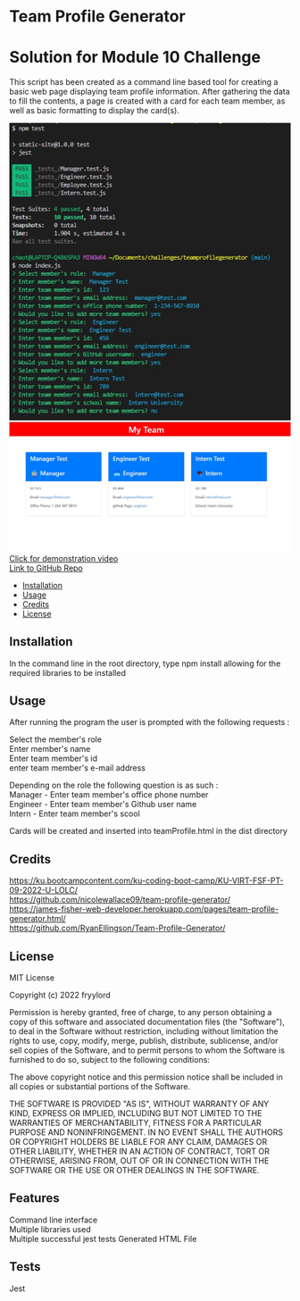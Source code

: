 # Team Profile Generator
# Solution for Module 10 Challenge

This script has been created as a command line based tool for creating a basic web page displaying team profile information.  After gathering the data to fill the contents, a page is created with a card for each team member, as well as basic formatting to display the card(s).


![](./media/screenshot.jpg)
![](./media/screenshot2.jpg)  
[Click for demonstration video](https://fryylord.github.io/teamprofilegenerator/media/TeamProfileGenMovie.mp4)  
[Link to GitHub Repo](https://github.com/fryylord/teamprofilegenerator/)  

- [Installation](#installation)
- [Usage](#usage)
- [Credits](#credits)
- [License](#license)

## Installation

In the command line in the root directory, type npm install allowing for the required libraries to be installed

## Usage

After running the program the user is prompted with the following requests :

Select the member's role  
Enter member's name  
Enter team member's id  
enter team member's e-mail address  

Depending on the role the following question is as such :  
Manager - Enter team member's office phone number  
Engineer - Enter team member's Github user name  
Intern - Enter team member's scool  

Cards will be created and inserted into teamProfile.html in the dist directory  

## Credits

https://ku.bootcampcontent.com/ku-coding-boot-camp/KU-VIRT-FSF-PT-09-2022-U-LOLC/  
https://github.com/nicolewallace09/team-profile-generator/  
https://james-fisher-web-developer.herokuapp.com/pages/team-profile-generator.html/  
https://github.com/RyanEllingson/Team-Profile-Generator/  


## License
 
MIT License

Copyright (c) 2022 fryylord

Permission is hereby granted, free of charge, to any person obtaining a copy
of this software and associated documentation files (the "Software"), to deal
in the Software without restriction, including without limitation the rights
to use, copy, modify, merge, publish, distribute, sublicense, and/or sell
copies of the Software, and to permit persons to whom the Software is
furnished to do so, subject to the following conditions:

The above copyright notice and this permission notice shall be included in all
copies or substantial portions of the Software.

THE SOFTWARE IS PROVIDED "AS IS", WITHOUT WARRANTY OF ANY KIND, EXPRESS OR
IMPLIED, INCLUDING BUT NOT LIMITED TO THE WARRANTIES OF MERCHANTABILITY,
FITNESS FOR A PARTICULAR PURPOSE AND NONINFRINGEMENT. IN NO EVENT SHALL THE
AUTHORS OR COPYRIGHT HOLDERS BE LIABLE FOR ANY CLAIM, DAMAGES OR OTHER
LIABILITY, WHETHER IN AN ACTION OF CONTRACT, TORT OR OTHERWISE, ARISING FROM,
OUT OF OR IN CONNECTION WITH THE SOFTWARE OR THE USE OR OTHER DEALINGS IN THE
SOFTWARE.

## Features

Command line interface  
Multiple libraries used  
Multiple successful jest tests
Generated HTML File

## Tests

Jest
